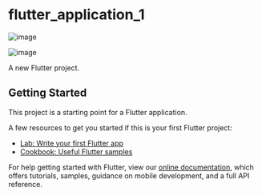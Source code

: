 # flutter_application_1

![image](https://user-images.githubusercontent.com/59916393/189294273-6b4c72fc-8040-4be7-800d-c7b784214d6e.png)

![image](https://user-images.githubusercontent.com/59916393/189294510-8b05c679-aed5-43fb-854d-7e073ab52300.png)



A new Flutter project.

## Getting Started

This project is a starting point for a Flutter application.

A few resources to get you started if this is your first Flutter project:

- [Lab: Write your first Flutter app](https://flutter.dev/docs/get-started/codelab)
- [Cookbook: Useful Flutter samples](https://flutter.dev/docs/cookbook)

For help getting started with Flutter, view our
[online documentation](https://flutter.dev/docs), which offers tutorials,
samples, guidance on mobile development, and a full API reference.
